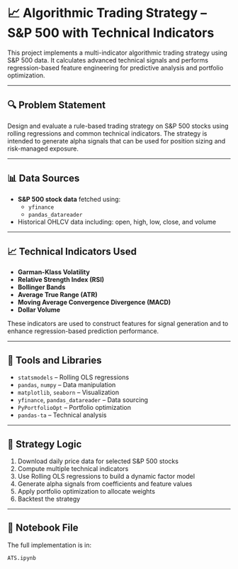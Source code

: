 
# 📈 Algorithmic Trading Strategy – S&P 500 with Technical Indicators

This project implements a multi-indicator algorithmic trading strategy using S&P 500 data. It calculates advanced technical signals and performs regression-based feature engineering for predictive analysis and portfolio optimization.

---

## 🔍 Problem Statement

Design and evaluate a rule-based trading strategy on S&P 500 stocks using rolling regressions and common technical indicators. The strategy is intended to generate alpha signals that can be used for position sizing and risk-managed exposure.

---

## 📊 Data Sources

- **S&P 500 stock data** fetched using:
  - `yfinance`
  - `pandas_datareader`
- Historical OHLCV data including: open, high, low, close, and volume

---

## 📈 Technical Indicators Used

- **Garman-Klass Volatility**
- **Relative Strength Index (RSI)**
- **Bollinger Bands**
- **Average True Range (ATR)**
- **Moving Average Convergence Divergence (MACD)**
- **Dollar Volume**

These indicators are used to construct features for signal generation and to enhance regression-based prediction performance.

---

## 🔧 Tools and Libraries

- `statsmodels` – Rolling OLS regressions
- `pandas`, `numpy` – Data manipulation
- `matplotlib`, `seaborn` – Visualization
- `yfinance`, `pandas_datareader` – Data sourcing
- `PyPortfolioOpt` – Portfolio optimization
- `pandas-ta` – Technical analysis

---

## 🧠 Strategy Logic

1. Download daily price data for selected S&P 500 stocks
2. Compute multiple technical indicators
3. Use Rolling OLS regressions to build a dynamic factor model
4. Generate alpha signals from coefficients and feature values
5. Apply portfolio optimization to allocate weights
6. Backtest the strategy

---

## 📁 Notebook File

The full implementation is in:
```bash
ATS.ipynb
